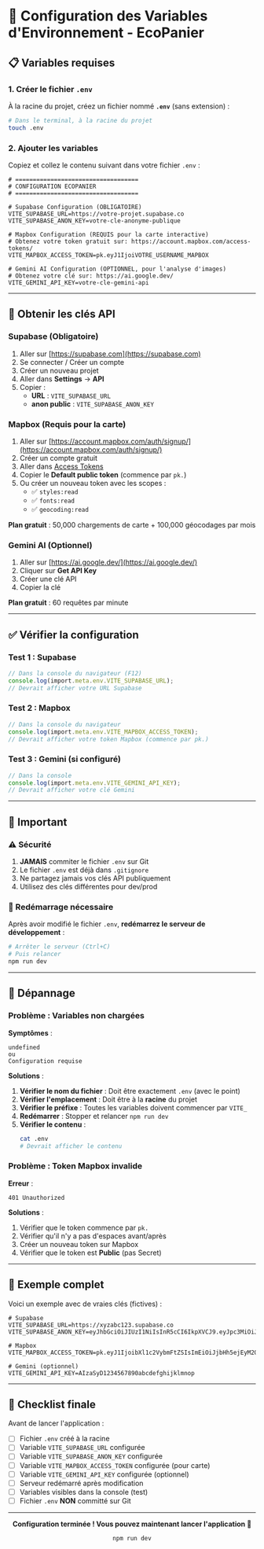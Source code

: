 # 🔧 Configuration des Variables d'Environnement - EcoPanier

## 📋 Variables requises

### 1. Créer le fichier `.env`

À la racine du projet, créez un fichier nommé **`.env`** (sans extension) :

```bash
# Dans le terminal, à la racine du projet
touch .env
```

### 2. Ajouter les variables

Copiez et collez le contenu suivant dans votre fichier `.env` :

```env
# ===================================
# CONFIGURATION ECOPANIER
# ===================================

# Supabase Configuration (OBLIGATOIRE)
VITE_SUPABASE_URL=https://votre-projet.supabase.co
VITE_SUPABASE_ANON_KEY=votre-cle-anonyme-publique

# Mapbox Configuration (REQUIS pour la carte interactive)
# Obtenez votre token gratuit sur: https://account.mapbox.com/access-tokens/
VITE_MAPBOX_ACCESS_TOKEN=pk.eyJ1IjoiVOTRE_USERNAME_MAPBOX

# Gemini AI Configuration (OPTIONNEL, pour l'analyse d'images)
# Obtenez votre clé sur: https://ai.google.dev/
VITE_GEMINI_API_KEY=votre-cle-gemini-api
```

---

## 🔑 Obtenir les clés API

### Supabase (Obligatoire)

1. Aller sur [https://supabase.com](https://supabase.com)
2. Se connecter / Créer un compte
3. Créer un nouveau projet
4. Aller dans **Settings** → **API**
5. Copier :
   - **URL** : `VITE_SUPABASE_URL`
   - **anon public** : `VITE_SUPABASE_ANON_KEY`

### Mapbox (Requis pour la carte)

1. Aller sur [https://account.mapbox.com/auth/signup/](https://account.mapbox.com/auth/signup/)
2. Créer un compte gratuit
3. Aller dans [Access Tokens](https://account.mapbox.com/access-tokens/)
4. Copier le **Default public token** (commence par `pk.`)
5. Ou créer un nouveau token avec les scopes :
   - ✅ `styles:read`
   - ✅ `fonts:read`
   - ✅ `geocoding:read`

**Plan gratuit** : 50,000 chargements de carte + 100,000 géocodages par mois

### Gemini AI (Optionnel)

1. Aller sur [https://ai.google.dev/](https://ai.google.dev/)
2. Cliquer sur **Get API Key**
3. Créer une clé API
4. Copier la clé

**Plan gratuit** : 60 requêtes par minute

---

## ✅ Vérifier la configuration

### Test 1 : Supabase

```typescript
// Dans la console du navigateur (F12)
console.log(import.meta.env.VITE_SUPABASE_URL);
// Devrait afficher votre URL Supabase
```

### Test 2 : Mapbox

```typescript
// Dans la console du navigateur
console.log(import.meta.env.VITE_MAPBOX_ACCESS_TOKEN);
// Devrait afficher votre token Mapbox (commence par pk.)
```

### Test 3 : Gemini (si configuré)

```typescript
// Dans la console
console.log(import.meta.env.VITE_GEMINI_API_KEY);
// Devrait afficher votre clé Gemini
```

---

## 🚨 Important

### ⚠️ Sécurité

1. **JAMAIS** commiter le fichier `.env` sur Git
2. Le fichier `.env` est déjà dans `.gitignore`
3. Ne partagez jamais vos clés API publiquement
4. Utilisez des clés différentes pour dev/prod

### 🔄 Redémarrage nécessaire

Après avoir modifié le fichier `.env`, **redémarrez le serveur de développement** :

```bash
# Arrêter le serveur (Ctrl+C)
# Puis relancer
npm run dev
```

---

## 🐛 Dépannage

### Problème : Variables non chargées

**Symptômes** :
```
undefined
ou
Configuration requise
```

**Solutions** :

1. **Vérifier le nom du fichier** : Doit être exactement `.env` (avec le point)
2. **Vérifier l'emplacement** : Doit être à la **racine** du projet
3. **Vérifier le préfixe** : Toutes les variables doivent commencer par `VITE_`
4. **Redémarrer** : Stopper et relancer `npm run dev`
5. **Vérifier le contenu** :
   ```bash
   cat .env
   # Devrait afficher le contenu
   ```

### Problème : Token Mapbox invalide

**Erreur** :
```
401 Unauthorized
```

**Solutions** :
1. Vérifier que le token commence par `pk.`
2. Vérifier qu'il n'y a pas d'espaces avant/après
3. Créer un nouveau token sur Mapbox
4. Vérifier que le token est **Public** (pas Secret)

---

## 📝 Exemple complet

Voici un exemple avec de vraies clés (fictives) :

```env
# Supabase
VITE_SUPABASE_URL=https://xyzabc123.supabase.co
VITE_SUPABASE_ANON_KEY=eyJhbGciOiJIUzI1NiIsInR5cCI6IkpXVCJ9.eyJpc3MiOiJzdXBhYmFzZSIsInJlZiI6Inh5emFiYzEyMyIsInJvbGUiOiJhbm9uIiwiaWF0IjoxNjQwMDAwMDAwLCJleHAiOjE5NTU1NzYwMDB9.abcdef123456

# Mapbox
VITE_MAPBOX_ACCESS_TOKEN=pk.eyJ1IjoibXl1c2VybmFtZSIsImEiOiJjbHh5ejEyM2QwMXVrMnZzOGx5djJrNm9xIn0.abc123def456

# Gemini (optionnel)
VITE_GEMINI_API_KEY=AIzaSyD1234567890abcdefghijklmnop
```

---

## 🎯 Checklist finale

Avant de lancer l'application :

- [ ] Fichier `.env` créé à la racine
- [ ] Variable `VITE_SUPABASE_URL` configurée
- [ ] Variable `VITE_SUPABASE_ANON_KEY` configurée
- [ ] Variable `VITE_MAPBOX_ACCESS_TOKEN` configurée (pour carte)
- [ ] Variable `VITE_GEMINI_API_KEY` configurée (optionnel)
- [ ] Serveur redémarré après modification
- [ ] Variables visibles dans la console (test)
- [ ] Fichier `.env` **NON** committé sur Git

---

<div align="center">

**Configuration terminée ! Vous pouvez maintenant lancer l'application 🚀**

```bash
npm run dev
```

</div>

